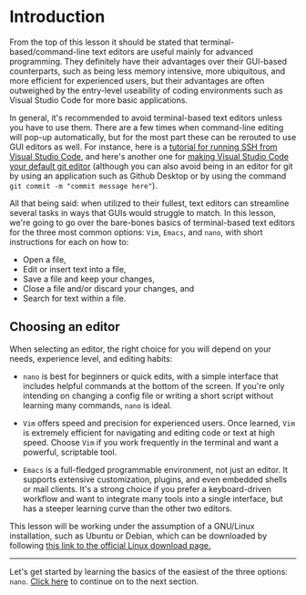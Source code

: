 # Introduction
From the top of this lesson it should be stated that terminal-based/command-line text editors are useful mainly for advanced programming. They definitely have their advantages over their GUI-based counterparts, such as being less memory intensive, more ubiquitous, and more efficient for experienced users, but their advantages are often outweighed by the entry-level useability of coding environments such as Visual Studio Code for more basic applications. 

In general, it's recommended to avoid terminal-based text editors unless you have to use them. There are a few times when command-line editing will pop-up automatically, but for the most part these can be rerouted to use GUI editors as well. For instance, here is a [tutorial for running SSH from Visual Studio Code](https://code.visualstudio.com/docs/remote/ssh), and here's another one for [making Visual Studio Code your default git editor](https://dev.to/deadlybyte/make-vs-code-your-default-git-editor-j6d) (although you can also avoid being in an editor for git by using an application such as Github Desktop or by using the command `git commit -m "commit message here"`).

All that being said: when utilized to their fullest, text editors can streamline several tasks in ways that GUIs would struggle to match. In this lesson, we're going to go over the bare-bones basics of terminal-based text editors for the three most common options: `Vim`, `Emacs`, and `nano`, with short instructions for each on how to:
* Open a file,
* Edit or insert text into a file,
* Save a file and keep your changes,
* Close a file and/or discard your changes, and
* Search for text within a file.
## Choosing an editor
When selecting an editor, the right choice for you will depend on your needs, experience level, and editing habits:

* `nano` is best for beginners or quick edits, with a simple interface that includes helpful commands at the bottom of the screen. If you're only intending on changing a config file or writing a short script without learning many commands, `nano` is ideal. 

* `Vim` offers speed and precision for experienced users. Once learned, `Vim` is extremely efficient for navigating and editing code or text at high speed. Choose `Vim` if you work frequently in the terminal and want a powerful, scriptable tool. 

* `Emacs` is a full-fledged programmable environment, not just an editor. It supports extensive customization, plugins, and even embedded shells or mail clients. It's a strong choice if you prefer a keyboard-driven workflow and want to integrate many tools into a single interface, but has a steeper learning curve than the other two editors. 

This lesson will be working under the assumption of a GNU/Linux installation, such as Ubuntu or Debian, which can be downloaded by following [this link to the official Linux download page.](https://www.linux.org/pages/download/)

---

Let's get started by learning the basics of the easiest of the three options: `nano`. [Click here](02_nano.md) to continue on to the next section.